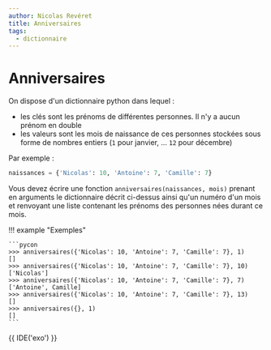 ```yaml
---
author: Nicolas Revéret
title: Anniversaires
tags:
  - dictionnaire
---
```


# Anniversaires

On dispose d'un dictionnaire python dans lequel :

* les clés sont les prénoms de différentes personnes. Il n'y a aucun prénom en double
* les valeurs sont les mois de naissance de ces personnes stockées sous forme de nombres entiers (`1` pour janvier, ... `12` pour décembre)

Par exemple :

```python
naissances = {'Nicolas': 10, 'Antoine': 7, 'Camille': 7}
```

Vous devez écrire une fonction `anniversaires(naissances, mois)` prenant en arguments le dictionnaire décrit ci-dessus ainsi qu'un numéro d'un mois et renvoyant une liste contenant les prénoms des personnes nées durant ce mois.

!!! example "Exemples"

    ```pycon
    >>> anniversaires({'Nicolas': 10, 'Antoine': 7, 'Camille': 7}, 1)
    []
    >>> anniversaires({'Nicolas': 10, 'Antoine': 7, 'Camille': 7}, 10)
    ['Nicolas']
    >>> anniversaires({'Nicolas': 10, 'Antoine': 7, 'Camille': 7}, 7)
    ['Antoine', Camille]
    >>> anniversaires({'Nicolas': 10, 'Antoine': 7, 'Camille': 7}, 13)
    []
    >>> anniversaires({}, 1)
    []
    ```

{{ IDE('exo') }}
